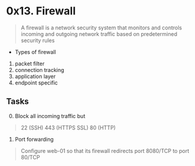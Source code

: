 # 0x13. Firewall
> A firewall is a network security system that monitors and controls
incoming and outgoing network traffic based on predetermined security rules

* Types of firewall
1. packet filter
2. connection tracking
3. application layer
4. endpoint specific

## Tasks
0. Block all incoming traffic but
> 22 (SSH)
> 443 (HTTPS SSL)
> 80 (HTTP)

1. Port forwarding
> Configure web-01 so that its firewall redirects port 8080/TCP to port 80/TCP
